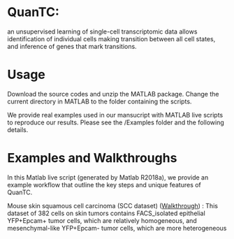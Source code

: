 # QuanTC: 
an unsupervised learning of single-cell transcriptomic data allows identification of individual cells making transition between all cell states, and inference of genes that mark transitions.



# Usage
Download the source codes and unzip the MATLAB package. Change the current directory in MATLAB to the folder containing the scripts.

We provide real examples used in our mansucript with MATLAB live scripts to reproduce our results. Please see the /Examples folder and the following details.


# Examples and Walkthroughs
In this Matlab live script (generated by Matlab R2018a), we provide an example workflow that outline the key steps and unique features of QuanTC.


Mouse skin squamous cell carcinoma (SCC dataset) ([Walkthrough](https://github.com/yutongo/QuanTC/blob/master/Example/QuanTC_SCC.pdf)) : This dataset of 382 cells on skin tumors contains FACS_isolated epithelial YFP+Epcam+ tumor cells, which are relatively homogeneous, and mesenchymal-like YFP+Epcam- tumor cells, which are more heterogeneous
